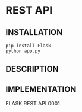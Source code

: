 # REST API

## INSTALLATION
```
pip install Flask
python app.py
```

## DESCRIPTION

## IMPLEMENTATION

FLASK REST API
0001
